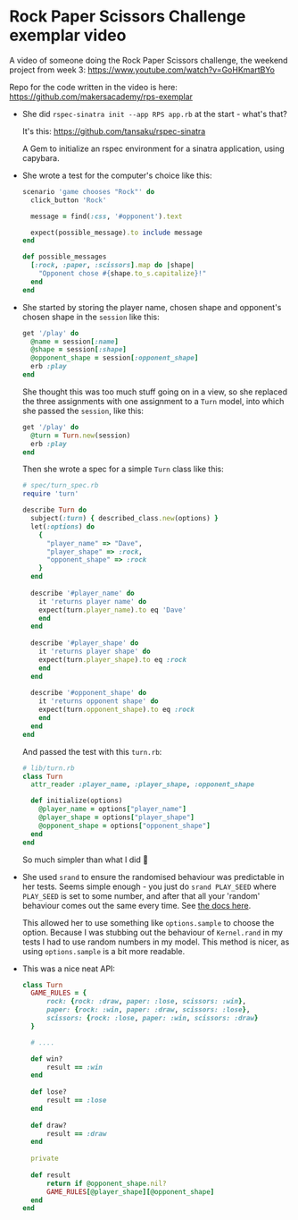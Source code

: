# Rock Paper Scissors Challenge exemplar video

A video of someone doing the Rock Paper Scissors challenge, the weekend project from week 3: <https://www.youtube.com/watch?v=GoHKmartBYo>

Repo for the code written in the video is here:
<https://github.com/makersacademy/rps-exemplar>

- She did `rspec-sinatra init --app RPS app.rb` at the start - what's that?

  It's this: <https://github.com/tansaku/rspec-sinatra>

  A Gem to initialize an rspec environment for a sinatra application, using capybara.

- She wrote a test for the computer's choice like this:
  ```ruby
  scenario 'game chooses "Rock"' do
    click_button 'Rock'

    message = find(:css, '#opponent').text

    expect(possible_message).to include message
  end

  def possible_messages
    [:rock, :paper, :scissors].map do |shape|
      "Opponent chose #{shape.to_s.capitalize}!"
    end
  end
  ```

- She started by storing the player name, chosen shape and opponent's chosen shape in the `session` like this:
  ```ruby
  get '/play' do
    @name = session[:name]
    @shape = session[:shape]
    @opponent_shape = session[:opponent_shape]
    erb :play
  end
  ```
  She thought this was too much stuff going on in a view, so she replaced the three assignments with one assignment to a `Turn` model, into which she passed the `session`, like this:
  ```ruby
  get '/play' do
    @turn = Turn.new(session)
    erb :play
  end
  ```
  Then she wrote a spec for a simple `Turn` class like this:
  ```ruby
  # spec/turn_spec.rb
  require 'turn'

  describe Turn do
    subject(:turn) { described_class.new(options) }
    let(:options) do
      {
        "player_name" => "Dave",
        "player_shape" => :rock,
        "opponent_shape" => :rock
      }
    end
    
    describe '#player_name' do
      it 'returns player name' do
      expect(turn.player_name).to eq 'Dave'
      end
    end
    
    describe '#player_shape' do
      it 'returns player shape' do
      expect(turn.player_shape).to eq :rock
      end
    end
    
    describe '#opponent_shape' do
      it 'returns opponent shape' do
      expect(turn.opponent_shape).to eq :rock
      end
    end
  end
  ```
  And passed the test with this `turn.rb`:
  ```ruby
  # lib/turn.rb
  class Turn
    attr_reader :player_name, :player_shape, :opponent_shape
  
    def initialize(options)
      @player_name = options["player_name"]
      @player_shape = options["player_shape"]
      @opponent_shape = options["opponent_shape"]
    end
  end
  ```
  So much simpler than what I did :grimacing:

- She used `srand` to ensure the randomised behaviour was predictable in her tests. Seems simple enough - you just do `srand PLAY_SEED` where `PLAY_SEED` is set to some number, and after that all your 'random' behaviour comes out the same every time. See [the docs here](https://ruby-doc.org/core-2.0.0/Random.html#method-c-srand).

  This allowed her to use something like `options.sample` to choose the option. Because I was stubbing out the behaviour of `Kernel.rand` in my tests I had to use random numbers in my model. This method is nicer, as using `options.sample` is a bit more readable.
  
- This was a nice neat API:
  ```ruby
  class Turn
    GAME_RULES = {
        rock: {rock: :draw, paper: :lose, scissors: :win},
        paper: {rock: :win, paper: :draw, scissors: :lose},
        scissors: {rock: :lose, paper: :win, scissors: :draw}
    }
  
    # ....
  
    def win?
        result == :win
    end
    
    def lose?
        result == :lose
    end
    
    def draw?
        result == :draw
    end
    
    private
    
    def result
        return if @opponent_shape.nil?
        GAME_RULES[@player_shape][@opponent_shape]
    end
  end
  